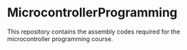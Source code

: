 # MicrocontrollerProgramming
This repository contains the assembly codes required for the microcontroller programming course.
